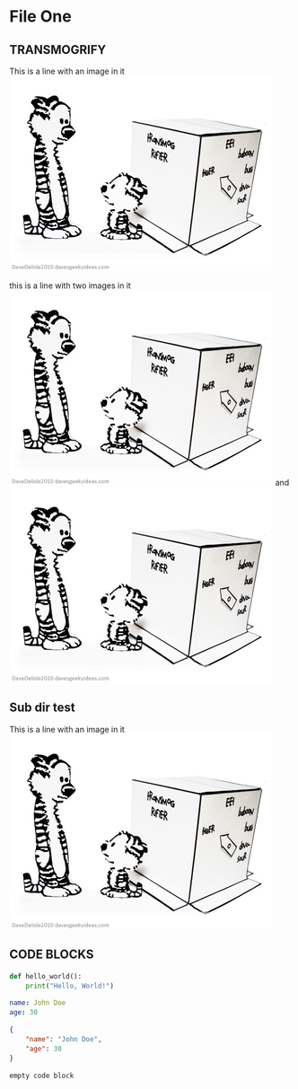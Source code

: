 # File One

## TRANSMOGRIFY


This is a line with an image in it ![TRANSMOGRIFY](../images/transmogrify.jpg)

this is a line with two images in it ![TRANSMOGRIFY](../images/transmogrify.jpg) and ![TRANSMOGRIFY](../images/image_sub_directory/transmogrify_copy.jpg)


## Sub dir test

This is a line with an image in it ![TRANSMOGRIFY](../images/image_sub_directory/transmogrify_copy.jpg)


## CODE BLOCKS

```python
def hello_world():
    print("Hello, World!")
```

```yaml
name: John Doe
age: 30
```

```json
{
    "name": "John Doe",
    "age": 30
}
```

```
empty code block
```
